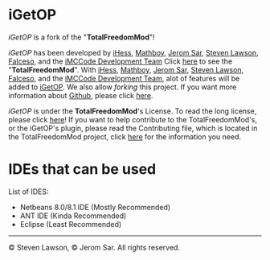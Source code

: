 # iGetOP #
_iGetOP_ is a fork of the "**TotalFreedomMod**"!

_iGetOP_ has been developed by [iHess](http://github.com/iHess), [Mathboy](http://github.com/JacobMathBoy), [Jerom Sar](http://github.com/JeromSar), [Steven Lawson](http://github.com/StevenLawson), [Falceso](http://github.com/falceso), and the [iMCCode Development Team](http://github.com/iMCCode)
Click [here](http://github.com/TotalFreedom/TotalFreedomMOd) to see the "**TotalFreedomMod**".
With [iHess](http://github.com/iHess), [Mathboy](http://github.com/JacobMathBoy), [Jerom Sar](http://github.com/JeromSar), [Steven Lawson](http://github.com/StevenLawson), [Falceso](http://github.com/falceso), and the [iMCCode Development Team](http://github.com/iMCCode),
alot of features will be added to [iGetOP](http://github.com/iMCCode/iGetOP). We also allow *forking* this project. If you want more information about [Github](http://github.com/), please click [here](http://help.github.com).

_iGetOP_ is under the **TotalFreedomMod**'s License. To read the long license, please click [here](https://github.com/TotalFreedom/TotalFreedomMod/blob/master/LICENSE.md)!
If you want to help contribute to the TotalFreedomMod's, or the iGetOP's plugin, please read the Contributing file,
which is located in the TotalFreedomMod project, click [here](https://github.com/TotalFreedom/TotalFreedomMod/blob/master/CONTRIBUTING.md) for the information you need.

# IDEs that can be used #
List of IDES:
* Netbeans 8.0/8.1 IDE (Mostly Recommended)
* ANT IDE (Kinda Recommended)
* Eclipse (Least Recommended)

----------------------------------------

© Steven Lawson, © Jerom Sar.
All rights reserved.

